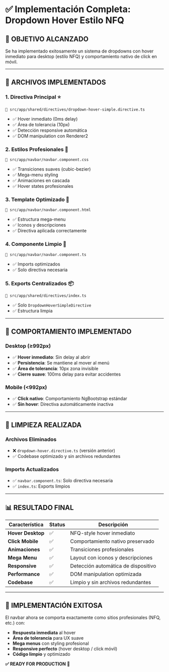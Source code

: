 # ✅ Implementación Completa: Dropdown Hover Estilo NFQ

## 🎯 **OBJETIVO ALCANZADO**
Se ha implementado exitosamente un sistema de dropdowns con hover inmediato para desktop (estilo NFQ) y comportamiento nativo de click en móvil.

---

## 📁 **ARCHIVOS IMPLEMENTADOS**

### 1. **Directiva Principal** ⭐
```
📂 src/app/shared/directives/dropdown-hover-simple.directive.ts
```
- ✅ Hover inmediato (0ms delay)
- ✅ Área de tolerancia (10px) 
- ✅ Detección responsive automática
- ✅ DOM manipulation con Renderer2

### 2. **Estilos Profesionales** 🎨
```
📂 src/app/navbar/navbar.component.css
```
- ✅ Transiciones suaves (cubic-bezier)
- ✅ Mega-menu styling
- ✅ Animaciones en cascada
- ✅ Hover states profesionales

### 3. **Template Optimizado** 📝
```
📂 src/app/navbar/navbar.component.html
```
- ✅ Estructura mega-menu
- ✅ Iconos y descripciones
- ✅ Directiva aplicada correctamente

### 4. **Componente Limpio** 🧹
```
📂 src/app/navbar/navbar.component.ts
```
- ✅ Imports optimizados
- ✅ Solo directiva necesaria

### 5. **Exports Centralizados** 📦
```
📂 src/app/shared/directives/index.ts
```
- ✅ Solo `DropdownHoverSimpleDirective`
- ✅ Estructura limpia

---

## 🚀 **COMPORTAMIENTO IMPLEMENTADO**

### Desktop (≥992px)
- ✅ **Hover inmediato**: Sin delay al abrir
- ✅ **Persistencia**: Se mantiene al mover al menú
- ✅ **Área de tolerancia**: 10px zona invisible
- ✅ **Cierre suave**: 100ms delay para evitar accidentes

### Mobile (<992px)
- ✅ **Click nativo**: Comportamiento NgBootstrap estándar
- ✅ **Sin hover**: Directiva automáticamente inactiva

---

## 🧹 **LIMPIEZA REALIZADA**

### Archivos Eliminados
- ❌ `dropdown-hover.directive.ts` (versión anterior)
- ✅ Codebase optimizado y sin archivos redundantes

### Imports Actualizados
- ✅ `navbar.component.ts`: Solo directiva necesaria
- ✅ `index.ts`: Exports limpios

---

## 📊 **RESULTADO FINAL**

| Característica | Status | Descripción |
|---------------|--------|-------------|
| **Hover Desktop** | ✅ | NFQ-style hover inmediato |
| **Click Mobile** | ✅ | Comportamiento nativo preservado |
| **Animaciones** | ✅ | Transiciones profesionales |
| **Mega Menu** | ✅ | Layout con iconos y descripciones |
| **Responsive** | ✅ | Detección automática de dispositivo |
| **Performance** | ✅ | DOM manipulation optimizada |
| **Codebase** | ✅ | Limpio y sin archivos redundantes |

---

## 🎉 **IMPLEMENTACIÓN EXITOSA**

El navbar ahora se comporta exactamente como sitios profesionales (NFQ, etc.) con:
- **Respuesta inmediata** al hover
- **Área de tolerancia** para UX suave
- **Mega menus** con styling profesional
- **Responsive perfecto** (hover desktop / click móvil)
- **Código limpio** y optimizado

**✅ READY FOR PRODUCTION** 🚀
